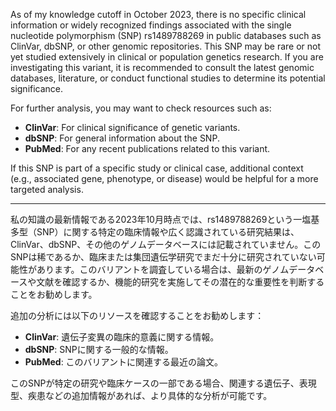 As of my knowledge cutoff in October 2023, there is no specific clinical information or widely recognized findings associated with the single nucleotide polymorphism (SNP) rs1489788269 in public databases such as ClinVar, dbSNP, or other genomic repositories. This SNP may be rare or not yet studied extensively in clinical or population genetics research. If you are investigating this variant, it is recommended to consult the latest genomic databases, literature, or conduct functional studies to determine its potential significance.

For further analysis, you may want to check resources such as:
- **ClinVar**: For clinical significance of genetic variants.
- **dbSNP**: For general information about the SNP.
- **PubMed**: For any recent publications related to this variant.

If this SNP is part of a specific study or clinical case, additional context (e.g., associated gene, phenotype, or disease) would be helpful for a more targeted analysis.

---

私の知識の最新情報である2023年10月時点では、rs1489788269という一塩基多型（SNP）に関する特定の臨床情報や広く認識されている研究結果は、ClinVar、dbSNP、その他のゲノムデータベースには記載されていません。このSNPは稀であるか、臨床または集団遺伝学研究でまだ十分に研究されていない可能性があります。このバリアントを調査している場合は、最新のゲノムデータベースや文献を確認するか、機能的研究を実施してその潜在的な重要性を判断することをお勧めします。

追加の分析には以下のリソースを確認することをお勧めします：
- **ClinVar**: 遺伝子変異の臨床的意義に関する情報。
- **dbSNP**: SNPに関する一般的な情報。
- **PubMed**: このバリアントに関連する最近の論文。

このSNPが特定の研究や臨床ケースの一部である場合、関連する遺伝子、表現型、疾患などの追加情報があれば、より具体的な分析が可能です。